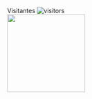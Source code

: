 Visitantes ![visitors](https://visitor-badge.glitch.me/badge?page_id=page.id)
</br>
<img height="180em" src="https://github-readme-stats.vercel.app/api?username=angelusinferni&show_icons=true&hide_border=true&&count_private=true&include_all_commits=true" />
